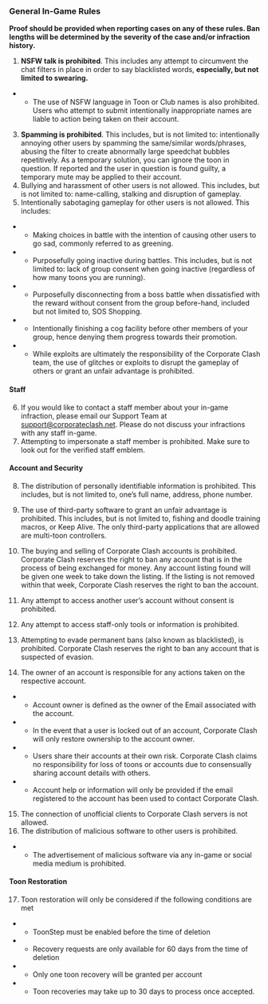 ### General In-Game Rules
**Proof should be provided when reporting cases on any of these rules. Ban lengths will be determined by the severity of the case and/or infraction history.**

1. **NSFW talk is prohibited**. This includes any attempt to circumvent the chat filters in place in order to say blacklisted words, **especially, but not limited to swearing.**
 * * The use of NSFW language in Toon or Club names is also prohibited. Users who attempt to submit intentionally inappropriate names are liable to action being taken on their account.
3. **Spamming is prohibited**. This includes, but is not limited to: intentionally annoying other users by spamming the same/similar words/phrases, abusing the filter to create abnormally large speedchat bubbles repetitively. As a temporary solution, you can ignore the toon in question. If reported and the user in question is found guilty, a temporary mute may be applied to their account.
4. Bullying and harassment of other users is not allowed. This includes, but is not limited to: name-calling, stalking and disruption of gameplay. 
5. Intentionally sabotaging gameplay for other users is not allowed. This includes:
 * * Making choices in battle with the intention of causing other users to go sad, commonly referred to as greening.
 * * Purposefully going inactive during battles. This includes, but is not limited to: lack of group consent when going inactive (regardless of how many toons you are running).
 * * Purposefully disconnecting from a boss battle when dissatisfied with the reward without consent from the group before-hand, included but not limited to, SOS Shopping.
 * * Intentionally finishing a cog facility before other members of your group, hence denying them progress towards their promotion.
 * * While exploits are ultimately the responsibility of the Corporate Clash team, the use of glitches or exploits to disrupt the gameplay of others or grant an unfair advantage is prohibited.

#### Staff

6. If you would like to contact a staff member about your in-game infraction, please email our Support Team at support@corporateclash.net. Please do not discuss your infractions with any staff in-game.
7. Attempting to impersonate a staff member is prohibited. Make sure to look out for the verified staff emblem.

#### Account and Security

8. The distribution of personally identifiable information is prohibited. This includes, but is not limited to, one’s full name, address, phone number.

9. The use of third-party software to grant an unfair advantage is prohibited. This includes, but is not limited to, fishing and doodle training macros, or Keep Alive. The only third-party applications that are allowed are multi-toon controllers.

10. The buying and selling of Corporate Clash accounts is prohibited. Corporate Clash reserves the right to ban any account that is in the process of being exchanged for money. Any account listing found will be given one week to take down the listing. If the listing is not removed within that week, Corporate Clash reserves the right to ban the account.

11. Any attempt to access another user’s account without consent is prohibited.

12. Any attempt to access staff-only tools or information is prohibited.

13. Attempting to evade permanent bans (also known as blacklisted), is prohibited. Corporate Clash reserves the right to ban any account that is suspected of evasion.

14. The owner of an account is responsible for any actions taken on the respective account.
 * * Account owner is defined as the owner of the Email associated with the account.
 * * In the event that a user is locked out of an account, Corporate Clash will only restore ownership to the account owner.
 * * Users share their accounts at their own risk. Corporate Clash claims no responsibility for loss of toons or accounts due to consensually sharing account details with others.
 * * Account help or information will only be provided if the email registered to the account has been used to contact Corporate Clash.
15. The connection of unofficial clients to Corporate Clash servers is not allowed.
16. The distribution of malicious software to other users is prohibited.
 * * The advertisement of malicious software via any in-game or social media medium is prohibited.

#### Toon Restoration

17. Toon restoration will only be considered if the following conditions are met
 * * ToonStep must be enabled before the time of deletion
 * * Recovery requests are only available for 60 days from the time of deletion
 * * Only one toon recovery will be granted per account
 * * Toon recoveries may take up to 30 days to process once accepted.
